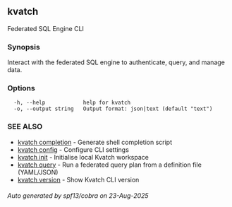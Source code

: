 ## kvatch

Federated SQL Engine CLI

### Synopsis

Interact with the federated SQL engine to authenticate, query, and manage data.

### Options

```
  -h, --help            help for kvatch
  -o, --output string   Output format: json|text (default "text")
```

### SEE ALSO

* [kvatch completion](kvatch_completion.md)	 - Generate shell completion script
* [kvatch config](kvatch_config.md)	 - Configure CLI settings
* [kvatch init](kvatch_init.md)	 - Initialise local Kvatch workspace
* [kvatch query](kvatch_query.md)	 - Run a federated query plan from a definition file (YAML/JSON)
* [kvatch version](kvatch_version.md)	 - Show Kvatch CLI version

###### Auto generated by spf13/cobra on 23-Aug-2025
